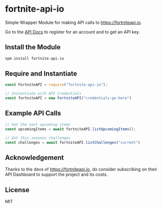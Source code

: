 # fortnite-api-io
Simple Wrapper Module for making API calls to https://fortniteapi.io.

Go to the [API Docs](https://fortniteapi.io/) to register for an account and to get an API key.

## Install the Module
```bash
npm install fortnite-api-io
```

## Require and Instantiate
```js
const FortniteAPI = require("fortnite-api-io");

// Instantiate with API Credentials
const fortniteAPI = new FortniteAPI("credentials-go-here")
```

## Example API Calls
```js
// Get the next upcoming items
const upcomingItems = await fortniteAPI.listUpcomingItems();

// Get this seasons challenges
const challenges = await fortniteAPI.listChallenges("current")
```

## Acknowledgement
Thanks to the devs of https://fortniteapi.io, do consider subscribing on their API Dashboard to support the project and its costs.

## License 
MIT